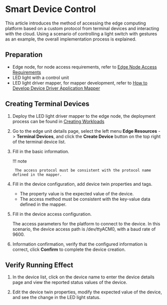 # Smart Device Control

This article introduces the method of accessing the edge computing platform based on a custom protocol from terminal devices and interacting with the cloud. Using a scenario of controlling a light switch with gestures as an example, the overall implementation process is explained.

## Preparation

- Edge node, for node access requirements, refer to [Edge Node Access Requirements](../user-guide/node/join-rqmt.md)
- LED light with a control unit
- LED light driver mapper, for mapper development, refer to [How to Develop Device Driver Application Mapper](./develop-device-mapper.md)

## Creating Terminal Devices

1. Deploy the LED light driver mapper to the edge node, the deployment process can be found in [Creating Workloads](../user-guide/edge-app/create-app.md)

1. Go to the edge unit details page, select the left menu __Edge Resources__ -> __Terminal Devices__, and click the __Create Device__ button on the top right of the terminal device list.


1. Fill in the basic information.

    !!! note

        The access protocol must be consistent with the protocol name defined in the mapper.


    
1. Fill in the device configuration, add device twin properties and tags.

    - The property value is the expected value of the device.
    - The access method must be consistent with the key-value data defined in the mapper.

1. Fill in the device access configuration.

    The access parameters for the platform to connect to the device. In this scenario, the device access path is /dev/ttyACM0, with a baud rate of 9600.


1. Information confirmation, verify that the configured information is correct, click __Confirm__ to complete the device creation.


## Verify Running Effect

1. In the device list, click on the device name to enter the device details page and view the reported status values of the device.


2. Edit the device twin properties, modify the expected value of the device, and see the change in the LED light status.
